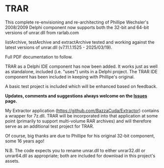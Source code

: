 # TRAR
 
This complete re-envisioning and re-architecting of Phillipe Wechsler's 2008/2009 Delphi component now supports both the 32-bit and 64-bit versions of unrar.dll from rarlab.com

listArchive, testArchive and extractArchive tested and working against the latest versions of unrar.dll (v7.11.1.1525 - 2025/03/19).

Full PDF documentation to follow.

TRAR as a Delphi IDE component has now been added. It works just as well as standalone, included (i.e. "uses") units in a Delphi project. The TRAR IDE component has been included in keeping with Phillipe's original.

A basic test project is included which will be enhanced based on feedback.

**Updates, comments and suggestions always welcome on the [Issues](https://github.com/BazzaCuda/TRARunrar/issues) page.**

My Extractor application (https://github.com/BazzaCuda/Extractor) contains a wrapper for 7z.dll. TRAR will be incorporated into that application at some point (primarily to support multi-volume RAR archives) and will therefore serve as an additional test project for TRAR.

Of course, big thanks are due to Phillipe for his original 32-bit component, some 16 years ago!

N.B. The code expects you to rename unrar.dll to either unrar32.dll or unrar64.dll as appropriate; both are included for download in this project's assets.
